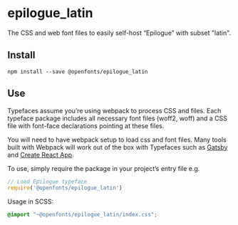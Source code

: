 
# epilogue_latin

The CSS and web font files to easily self-host “Epilogue” with subset "latin".

## Install

`npm install --save @openfonts/epilogue_latin`

## Use

Typefaces assume you’re using webpack to process CSS and files. Each typeface
package includes all necessary font files (woff2, woff) and a CSS file with
font-face declarations pointing at these files.

You will need to have webpack setup to load css and font files. Many tools built
with Webpack will work out of the box with Typefaces such as [Gatsby](https://github.com/gatsbyjs/gatsby)
and [Create React App](https://github.com/facebookincubator/create-react-app).

To use, simply require the package in your project’s entry file e.g.

```javascript
// Load Epilogue typeface
require('@openfonts/epilogue_latin')
```

Usage in SCSS:
```scss
@import "~@openfonts/epilogue_latin/index.css";
```
